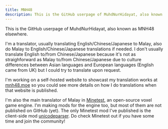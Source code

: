```yaml
---
title: MNH48
description: This is the GitHub userpage of MuhdNurHidayat, also known as MNH48 elsewhere.
---
```


This is the GitHub userpage of MuhdNurHidayat, also known as MNH48 elsewhere.

I'm a translator, usually translating English/Chinese/Japanese to Malay, also do Malay to English/Chinese/Japanese translations if needed. I don't usually translate English to/from Chinese/Japanese because it's not as straighforward as Malay to/from Chinese/Japanese due to culture differences between Asian languages and European languages (English came from UK) but I could try to translate upon request.

I'm working on a self-hosted website to showcast my translation works at [mnh48.moe](https://mnh48.moe) so you could see more details on how I do translations when that website is published.

I'm also the main translator of Malay in [Minetest](https://github.com/minetest/minetest), an open-source voxel game engine. I'm making mods for the engine too, but most of them are not published on GitHub (yet). The only Minetest mod I've published is the client-side mod [unicodeparser](https://github.com/MuhdNurHidayat/unicodeparser). Do check Minetest out if you have some time and join the community!
